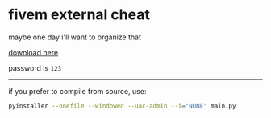 <h1>fivem external cheat</h1>
<p>maybe one day i'll want to organize that</p>

<a href="https://github.com/gabsroot/fivem-python-cheat/releases/download/1.0/loader.zip">download here</a>

password is `123`

<hr>

if you prefer to compile from source, use:

```bash
pyinstaller --onefile --windowed --uac-admin --i="NONE" main.py
